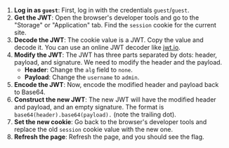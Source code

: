 1.  **Log in as `guest`**: First, log in with the credentials `guest`/`guest`.
2.  **Get the JWT**: Open the browser's developer tools and go to the "Storage" or "Application" tab. Find the `session` cookie for the current site.
3.  **Decode the JWT**: The cookie value is a JWT. Copy the value and decode it. You can use an online JWT decoder like [jwt.io](https://jwt.io/).
4.  **Modify the JWT**: The JWT has three parts separated by dots: header, payload, and signature. We need to modify the header and the payload.
    *   **Header**: Change the `alg` field to `none`.
    *   **Payload**: Change the `username` to `admin`.
5.  **Encode the JWT**: Now, encode the modified header and payload back to Base64.
6.  **Construct the new JWT**: The new JWT will have the modified header and payload, and an empty signature. The format is `base64(header).base64(payload).` (note the trailing dot).
7.  **Set the new cookie**: Go back to the browser's developer tools and replace the old `session` cookie value with the new one.
8.  **Refresh the page**: Refresh the page, and you should see the flag.
